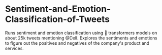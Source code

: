 # Sentiment-and-Emotion-Classification-of-Tweets

Runs sentiment and emotion classification using 🤗 transformers models on about 25k tweets mentioning @Dell. Explores the sentiments and emotions to figure out the positives and negatives of the company's product and services.
